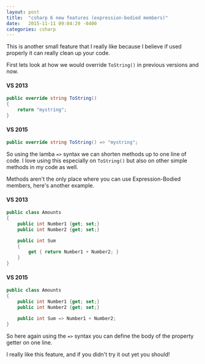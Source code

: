 ```yaml
---
layout: post
title:  "csharp 6 new features (expression-bodied members)"
date:   2015-11-11 09:04:29 -0400
categories: csharp
---
```

This is another small feature that I really like because I believe if used properly it can really clean up your code.

First lets look at how we would override `ToString()` in previous versions and now.
#### VS 2013
```csharp
public override string ToString()
{
    return "mystring";
}
```
#### VS 2015
```csharp
public override string ToString() => "mystring";
```
So using the lamba `=>` syntax we can shorten methods up to one line of code. I love using this especially on `ToString()` but also on other simple methods in my code as well.

Methods aren't the only place where you can use Expression-Bodied members, here's another example.
#### VS 2013
```csharp
public class Amounts
{
    public int Number1 {get; set;}
    public int Number2 {get; set;}

    public int Sum
    {
        get { return Number1 + Number2; }
    }
}
```
#### VS 2015
```csharp
public class Amounts
{
    public int Number1 {get; set;}
    public int Number2 {get; set;}

    public int Sum => Number1 + Number2;
}
```
So here again using the `=>` syntax you can define the body of the property getter on one line.

I really like this feature, and if you didn't try it out yet you should!
